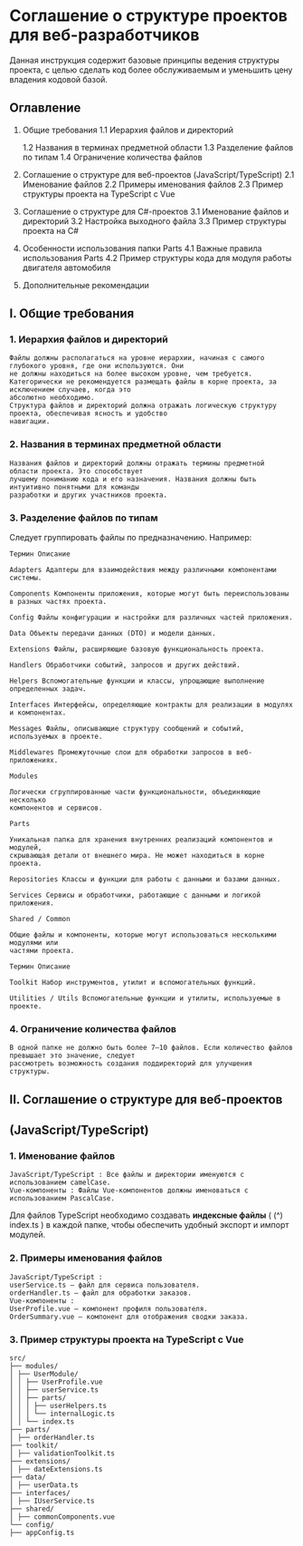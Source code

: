 # Соглашение о структуре проектов для веб-разработчиков

Данная инструкция содержит базовые принципы ведения структуры проекта, с целью сделать код более
обслуживаемым и уменьшить цену владения кодовой базой.


## Оглавление

1. Общие требования
    1.1 Иерархия файлов и директорий

    1.2 Названия в терминах предметной области
    1.3 Разделение файлов по типам
    1.4 Ограничение количества файлов
2. Соглашение о структуре для веб-проектов (JavaScript/TypeScript)
    2.1 Именование файлов
    2.2 Примеры именования файлов
    2.3 Пример структуры проекта на TypeScript с Vue
3. Соглашение о структуре для C#-проектов
    3.1 Именование файлов и директорий
    3.2 Настройка выходного файла
    3.3 Пример структуры проекта на C#
4. Особенности использования папки Parts
    4.1 Важные правила использования Parts
    4.2 Пример структуры кода для модуля работы двигателя автомобиля
5. Дополнительные рекомендации


## I. Общие требования

### 1. Иерархия файлов и директорий

```
Файлы должны располагаться на уровне иерархии, начиная с самого глубокого уровня, где они используются. Они
не должны находиться на более высоком уровне, чем требуется.
Категорически не рекомендуется размещать файлы в корне проекта, за исключением случаев, когда это
абсолютно необходимо.
Структура файлов и директорий должна отражать логическую структуру проекта, обеспечивая ясность и удобство
навигации.
```
### 2. Названия в терминах предметной области

```
Названия файлов и директорий должны отражать термины предметной области проекта. Это способствует
лучшему пониманию кода и его назначения. Названия должны быть интуитивно понятными для команды
разработки и других участников проекта.
```
### 3. Разделение файлов по типам

Следует группировать файлы по предназначению. Например:

```
Термин Описание
```
```
Adapters Адаптеры для взаимодействия между различными компонентами системы.
```
```
Components Компоненты приложения, которые могут быть переиспользованы в разных частях проекта.
```
```
Config Файлы конфигурации и настройки для различных частей приложения.
```
```
Data Объекты передачи данных (DTO) и модели данных.
```
```
Extensions Файлы, расширяющие базовую функциональность проекта.
```
```
Handlers Обработчики событий, запросов и других действий.
```
```
Helpers Вспомогательные функции и классы, упрощающие выполнение определенных задач.
```
```
Interfaces Интерфейсы, определяющие контракты для реализации в модулях и компонентах.
```
```
Messages Файлы, описывающие структуру сообщений и событий, используемых в проекте.
```
```
Middlewares Промежуточные слои для обработки запросов в веб-приложениях.
```
```
Modules
```
```
Логически сгруппированные части функциональности, объединяющие несколько
компонентов и сервисов.
```
```
Parts
```
```
Уникальная папка для хранения внутренних реализаций компонентов и модулей,
скрывающая детали от внешнего мира. Не может находиться в корне проекта.
```
```
Repositories Классы и функции для работы с данными и базами данных.
```
```
Services Сервисы и обработчики, работающие с данными и логикой приложения.
```
```
Shared / Common
```
```
Общие файлы и компоненты, которые могут использоваться несколькими модулями или
частями проекта.
```

```
Термин Описание
```
```
Toolkit Набор инструментов, утилит и вспомогательных функций.
```
```
Utilities / Utils Вспомогательные функции и утилиты, используемые в проекте.
```
### 4. Ограничение количества файлов

```
В одной папке не должно быть более 7–10 файлов. Если количество файлов превышает это значение, следует
рассмотреть возможность создания поддиректорий для улучшения структуры.
```

## II. Соглашение о структуре для веб-проектов

## (JavaScript/TypeScript)

### 1. Именование файлов

```
JavaScript/TypeScript : Все файлы и директории именуются с использованием camelCase.
Vue-компоненты : Файлы Vue-компонентов должны именоваться с использованием PascalCase.
```
Для файлов TypeScript необходимо создавать **индексные файлы** ( (^) index.ts ) в каждой папке, чтобы обеспечить
удобный экспорт и импорт модулей.

### 2. Примеры именования файлов

```
JavaScript/TypeScript :
userService.ts – файл для сервиса пользователя.
orderHandler.ts – файл для обработки заказов.
Vue-компоненты :
UserProfile.vue – компонент профиля пользователя.
OrderSummary.vue – компонент для отображения сводки заказа.
```
### 3. Пример структуры проекта на TypeScript с Vue

```
src/
├── modules/
│ ├── UserModule/
│ │ ├── UserProfile.vue
│ │ ├── userService.ts
│ │ ├── parts/
│ │ │ ├── userHelpers.ts
│ │ │ └── internalLogic.ts
│ │ └── index.ts
├── parts/
│ ├── orderHandler.ts
├── toolkit/
│ ├── validationToolkit.ts
├── extensions/
│ ├── dateExtensions.ts
├── data/
│ ├── userData.ts
├── interfaces/
│ ├── IUserService.ts
├── shared/
│ ├── commonComponents.vue
└── config/
├── appConfig.ts
```
